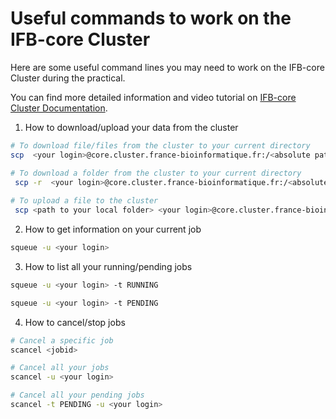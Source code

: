 # Useful commands to work on the IFB-core Cluster

Here are some useful command lines you may need to work on the IFB-core Cluster during the practical.

You can find more detailed information and video tutorial on [IFB-core Cluster Documentation](https://ifb-elixirfr.gitlab.io/cluster/doc/).

1. How to download/upload your data from the cluster

```bash
# To download file/files from the cluster to your current directory
scp  <your login>@core.cluster.france-bioinformatique.fr:/<absolute path to your file> .

# To download a folder from the cluster to your current directory
 scp -r  <your login>@core.cluster.france-bioinformatique.fr:/<absolute path to your folder> .
 
# To upload a file to the cluster
 scp <path to your local folder> <your login>@core.cluster.france-bioinformatique.fr:/<absolute path to the target folder>
```

2. How to get information on your current job

```bash
squeue -u <your login>
```

3. How to list all your running/pending jobs

```bash
squeue -u <your login> -t RUNNING

squeue -u <your login> -t PENDING
```

4. How to cancel/stop jobs

```bash
# Cancel a specific job
scancel <jobid>

# Cancel all your jobs
scancel -u <your login>

# Cancel all your pending jobs
scancel -t PENDING -u <your login>
```
